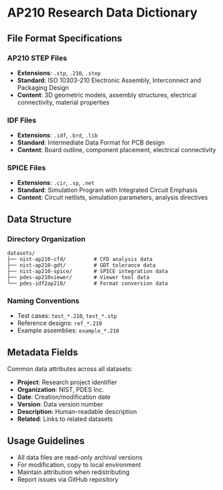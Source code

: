 # AP210 Research Data Dictionary

## File Format Specifications

### AP210 STEP Files
- **Extensions**: `.stp`, `.210`, `.step`
- **Standard**: ISO 10303-210 Electronic Assembly, Interconnect and Packaging Design
- **Content**: 3D geometric models, assembly structures, electrical connectivity, material properties

### IDF Files  
- **Extensions**: `.idf`, `.brd`, `.lib`
- **Standard**: Intermediate Data Format for PCB design
- **Content**: Board outline, component placement, electrical connectivity

### SPICE Files
- **Extensions**: `.cir`, `.sp`, `.net`
- **Standard**: Simulation Program with Integrated Circuit Emphasis
- **Content**: Circuit netlists, simulation parameters, analysis directives

## Data Structure

### Directory Organization
```
datasets/
├── nist-ap210-cfd/         # CFD analysis data
├── nist-ap210-gdt/         # GDT tolerance data  
├── nist-ap210-spice/       # SPICE integration data
├── pdes-ap210viewer/       # Viewer tool data
└── pdes-idf2ap210/         # Format conversion data
```

### Naming Conventions
- Test cases: `test_*.210`, `test_*.stp`
- Reference designs: `ref_*.210`
- Example assemblies: `example_*.210`

## Metadata Fields
Common data attributes across all datasets:
- **Project**: Research project identifier
- **Organization**: NIST, PDES Inc.
- **Date**: Creation/modification date
- **Version**: Data version number
- **Description**: Human-readable description
- **Related**: Links to related datasets

## Usage Guidelines
- All data files are read-only archival versions
- For modification, copy to local environment
- Maintain attribution when redistributing
- Report issues via GitHub repository
